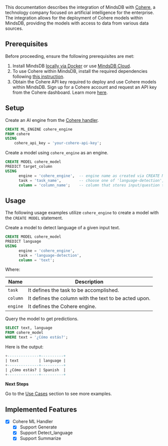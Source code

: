 This documentation describes the integration of MindsDB with [Cohere](https://cohere.com/), a technology company focused on artificial intelligence for the enterprise.
The integration allows for the deployment of Cohere models within MindsDB, providing the models with access to data from various data sources.

## Prerequisites

Before proceeding, ensure the following prerequisites are met:

1. Install MindsDB [locally via Docker](https://docs.mindsdb.com/setup/self-hosted/docker) or use [MindsDB Cloud](https://cloud.mindsdb.com/).
2. To use Cohere within MindsDB, install the required dependencies following [this instruction](/setup/self-hosted/docker#install-dependencies).
3. Obtain the Cohere API key required to deploy and use Cohere models within MindsDB. Sign up for a Cohere account and request an API key from the Cohere dashboard. Learn more [here](https://cohere.com/pricing).

## Setup

Create an AI engine from the [Cohere handler](https://github.com/mindsdb/mindsdb/tree/staging/mindsdb/integrations/handlers/cohere_handler).

```sql
CREATE ML_ENGINE cohere_engine
FROM cohere
USING
    cohere_api_key = 'your-cohere-api-key';
```

Create a model using `cohere_engine` as an engine.

```sql
CREATE MODEL cohere_model
PREDICT target_column
USING
      engine = 'cohere_engine',  -- engine name as created via CREATE ML_ENGINE
      task = 'task_name',        -- choose one of 'language-detection', 'text-summarization', 'text-generation'
      column = 'column_name';    -- column that stores input/question to the model
```

## Usage

The following usage examples utilize `cohere_engine` to create a model with the `CREATE MODEL` statement.

Create a model to detect language of a given input text.

```sql
CREATE MODEL cohere_model
PREDICT language
USING
      engine = 'cohere_engine',
      task = 'language-detection',
      column = 'text';
```

Where:

| Name              | Description                                                            |
|-------------------|------------------------------------------------------------------------|
| `task`            | It defines the task to be accomplished.                                |
| `column`          | It defines the column with the text to be acted upon.                  |
| `engine`          | It defines the Cohere engine.                                          |

Query the model to get predictions.

```sql
SELECT text, language
FROM cohere_model
WHERE text = '¿Cómo estás?';
```

Here is the output:

```sql
+--------------+----------+
| text         | language |
+--------------+----------+
| ¿Cómo estás? | Spanish  |
+--------------+----------+
```

<Tip>

**Next Steps**

Go to the [Use Cases](/use-cases/overview) section to see more examples.
</Tip>

## Implemented Features

- [x] Cohere ML Handler
  - [x] Support Generate
  - [x] Support Detect_language 
  - [x] Support Summarize

